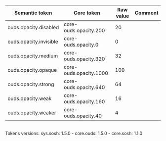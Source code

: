 | **Semantic token** | **Core token** | **Raw value** | **Comment** |
| --- | --- | --- | --- |
| ouds.opacity.disabled | core-ouds.opacity.200 | 20 |  |
| ouds.opacity.invisible | core-ouds.opacity.0 | 0 |  |
| ouds.opacity.medium | core-ouds.opacity.320 | 32 |  |
| ouds.opacity.opaque | core-ouds.opacity.1000 | 100 |  |
| ouds.opacity.strong | core-ouds.opacity.640 | 64 |  |
| ouds.opacity.weak | core-ouds.opacity.160 | 16 |  |
| ouds.opacity.weaker | core-ouds.opacity.40 | 4 |  |

<br>Tokens versions: sys.sosh: 1.5.0 - core.ouds: 1.5.0 - core.sosh: 1.1.0